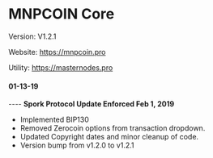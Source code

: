 MNPCOIN Core
=====================================
Version: V1.2.1

Website: https://mnpcoin.pro

Utility: https://masternodes.pro

#### 01-13-19
---- __Spork Protocol Update Enforced  Feb 1, 2019__
- Implemented BIP130
- Removed Zerocoin options from transaction dropdown.
- Updated Copyright dates and minor cleanup of code.
- Version bump from v1.2.0 to v1.2.1